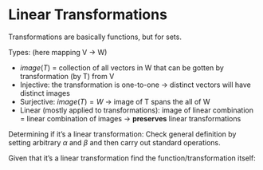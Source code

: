 # Linear Transformations
Transformations are basically functions, but for sets.

Types: (here mapping V → W)
- $image(T)$ = collection of all vectors in W that can be gotten by transformation (by T) from V
- Injective: the transformation is one-to-one → distinct vectors will have distinct images
- Surjective: $image(T) = W$ → image of T spans the all of W
- Linear (mostly applied to transformations): image of linear combination = linear combination of images → **preserves** linear transformations

Determining if it’s a linear transformation:
Check general definition by setting arbitrary $\alpha\  \text{and}\ \beta$ and then carry out standard operations.

Given that it’s a linear transformation find the function/transformation itself:

